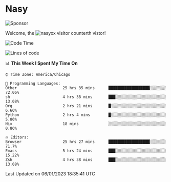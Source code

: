 # Nasy

<!--
<p align="center">
<img height="200" src="https://github-readme-stats.vercel.app/api?username=nasyxx&count_private=true&show_icons=true&theme=dracula&include_all_commits=true"/>
<img height="200" src="https://github-readme-stats.vercel.app/api/top-langs/?username=nasyxx&theme=dracula&hide=html,jupyter+notebook&count_private=true&show_icons=true"/>
</p>

  
----------------
-->

![Sponsor](https://img.shields.io/static/v1.svg?label=Sponsor&message=%E2%9D%A4&logo=GitHub&style=flat&color=pink)
 
Welcome, the ![nasyxx visitor counter](https://count.getloli.com/get/@nasyxx?theme=rule34)th vistor!
 
<!--START_SECTION:waka-->
![Code Time](http://img.shields.io/badge/Code%20Time-3%2C034%20hrs%2058%20mins-blue)

![Lines of code](https://img.shields.io/badge/From%20Hello%20World%20I%27ve%20Written-5%20Million%20lines%20of%20code-blue)

📊 **This Week I Spent My Time On** 

```text
⌚︎ Time Zone: America/Chicago

💬 Programming Languages: 
Other                    25 hrs 35 mins      ██████████████████░░░░░░░   72.06% 
sh                       4 hrs 38 mins       ███░░░░░░░░░░░░░░░░░░░░░░   13.08% 
Org                      2 hrs 21 mins       █░░░░░░░░░░░░░░░░░░░░░░░░   6.66% 
Python                   2 hrs 4 mins        █░░░░░░░░░░░░░░░░░░░░░░░░   5.86% 
Nix                      18 mins             ░░░░░░░░░░░░░░░░░░░░░░░░░   0.86%

🔥 Editors: 
Browser                  25 hrs 27 mins      ██████████████████░░░░░░░   71.7% 
Emacs                    5 hrs 24 mins       ███░░░░░░░░░░░░░░░░░░░░░░   15.22% 
Zsh                      4 hrs 38 mins       ███░░░░░░░░░░░░░░░░░░░░░░   13.08%

```


 Last Updated on 06/01/2023 18:35:41 UTC
<!--END_SECTION:waka-->

<!-- ![visitors](https://visitor-badge.laobi.icu/badge?page_id=nasyxx.nasyxx) -->
